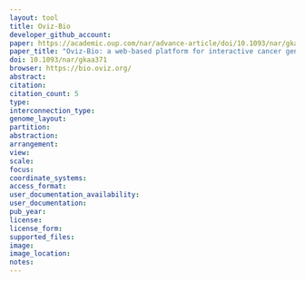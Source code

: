 ```yaml
---
layout: tool 
title: Oviz-Bio
developer_github_account: 
paper: https://academic.oup.com/nar/advance-article/doi/10.1093/nar/gkaa371/5835823
paper_title: "Oviz-Bio: a web-based platform for interactive cancer genomics data visualization"
doi: 10.1093/nar/gkaa371
browser: https://bio.oviz.org/
abstract: 
citation: 
citation_count: 5
type: 
interconnection_type: 
genome_layout: 
partition: 
abstraction: 
arrangement: 
view: 
scale: 
focus: 
coordinate_systems: 
access_format: 
user_documentation_availability: 
user_documentation: 
pub_year: 
license: 
license_form: 
supported_files: 
image: 
image_location: 
notes: 
---
```

